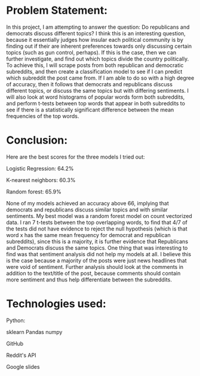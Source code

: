 # Problem Statement:
In this project, I am attempting to answer the question: Do republicans and democrats discuss different topics? I think this is an interesting question, because it essentially judges how insular each political community is by finding out if their are inherent preferences towards only discussing certain topics (such as gun control, perhaps). If this is the case, then we can further investigate, and find out which topics divide the country politically. To achieve this, I will scrape posts from both republican and democratic subreddits, and then create a classification model to see if I can predict which subreddit the post came from. If I am able to do so with a high degree of accuracy, then it follows that democrats and republicans discuss different topics, or discuss the same topics but with differing sentiments. I will also look at word histograms of popular words form both subreddits, and perform t-tests between top words that appear in both subreddits to see if there is a statistically significant difference between the mean frequencies of the top words.

# Conclusion:
Here are the best scores for the three models I tried out:

Logistic Regression: $64.2\%$

K-nearest neighbors: $60.3\%$

Random forest: $65.9\%$

None of my models achieved an accuracy above $66%$, implying that democrats and republicans discuss similar topics and with similar sentiments. My best model was a random forest model on count vectorized data. I ran 7 t-tests between the top overlapping words, to find that 4/7 of the tests did not have evidence to reject the null hypothesis (which is that word x has the same mean frequency for democrat and republican subreddits), since this is a majority, it is further evidence that Republicans and Democrats discuss the same topics. One thing that was interesting to find was that sentiment analysis did not help my models at all. I believe this is the case because a majority of the posts were just news headlines that were void of sentiment. Further analysis should look at the comments in addition to the text/title of the post, because comments should contain more sentiment and thus help differentiate between the subreddits.

# Technologies used:

Python:

  sklearn
  Pandas
  numpy

GitHub

Reddit's API

Google slides
